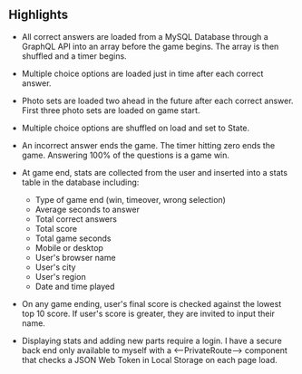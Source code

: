 ## Highlights

- All correct answers are loaded from a MySQL Database through a GraphQL API into an array before the game begins. The array is then shuffled and a timer begins.

- Multiple choice options are loaded just in time after each correct answer.

- Photo sets are loaded two ahead in the future after each correct answer. First three photo sets are loaded on game start.

- Multiple choice options are shuffled on load and set to State.

- An incorrect answer ends the game. The timer hitting zero ends the game. Answering 100% of the questions is a game win.

- At game end, stats are collected from the user and inserted into a stats table in the database including:
    - Type of game end (win, timeover, wrong selection)
    - Average seconds to answer
    - Total correct answers
    - Total score
    - Total game seconds
    - Mobile or desktop
    - User's browser name
    - User's city
    - User's region
    - Date and time played


- On any game ending, user's final score is checked against the lowest top 10 score. If user's score is greater, they are invited to input their name.

- Displaying stats and adding new parts require a login. I have a secure back end only available to myself with a <--PrivateRoute--> component that checks a JSON Web Token in Local Storage on each page load.

















